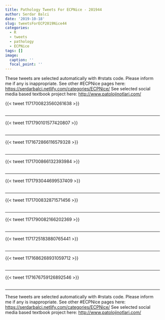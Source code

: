 ```yaml
---
title: Pathology Tweets For ECPNice - 201944
author: Serdar Balci
date: '2019-10-18'
slug: tweetsForECP2019Nice44
categories:
  - R
  - tweets
  - pathology
  - ECPNice
tags: []
image:
  caption: ''
  focal_point: ''
---
```



These tweets are selected automatically with #rstats code. Please inform me if any is inappropriate.
See other #ECPNice pages here: https://serdarbalci.netlify.com/categories/ECPNice/ 
See selected social media based textbook project here: http://www.patolojinotlari.com/

{{< tweet 1171700823560261638 >}}
<br>
<br>
<hr>
{{< tweet 1171790101577420807 >}}
<br>
<br>
<hr>
{{< tweet 1171672866116579328 >}}
<br>
<br>
<hr>
{{< tweet 1171700866132393984 >}}
<br>
<br>
<hr>
{{< tweet 1171793044699537409 >}}
<br>
<br>
<hr>
{{< tweet 1171700832871571456 >}}
<br>
<br>
<hr>
{{< tweet 1171790082166202369 >}}
<br>
<br>
<hr>
{{< tweet 1171725183880765441 >}}
<br>
<br>
<hr>
{{< tweet 1171686268931059712 >}}
<br>
<br>
<hr>
{{< tweet 1171676759126892546 >}}
<br>
<br>
<hr>


These tweets are selected automatically with #rstats code. Please inform me if any is inappropriate.
See other #ECPNice pages here: https://serdarbalci.netlify.com/categories/ECPNice/ 
See selected social media based textbook project here: http://www.patolojinotlari.com/
